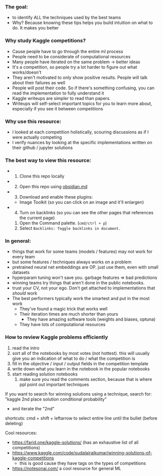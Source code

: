 ### The goal:
- to identify ALL the techniques used by the best teams
- Why? Because knowing these tips helps you build intuition on what to do. It makes you better
### Why study Kaggle competitions?
- Cause people have to go through the entire ml process
- People need to be considerate of computational resources
- Many people have iterated on the same problem -> better ideas
- It's a competition, so people try a lot harder to figure out what works/doesn't
- They aren't motivated to only show positive results. People will talk about their failures as well
- People will post their code. So if there's something confusing, you can read the implementation to fully understand it
- Kaggle writeups are simpler to read than papers.
- Writeups will self-select important topics for you to learn more about, especially if you see it between competitions

### Why use this resource:
- I looked at each competition holistically, scouring discussions as if I were actually competing
- I verify nuances by looking at the specific implementations written on their github / jupyter solutions

### The best way to view this resource:
- 1) Clone this repo locally
- 2) Open this repo using [obsidian.md](https://obsidian.md/)
- 3) Download and enable these plugins:
	- Image Toolkit (so you can click on an image and it'll enlargen)
- 4) Turn on backlinks (so you can see the other pages that references the current page)
	1. Open the Command palette. (`cmd/ctrl + p`)
	2. Select `Backlinks: Toggle backlinks in document.`

### In general:
- things that work for some teams (models / features) may not work for every team
- but some features / techniques always works on a problem
- pretrained neural net embeddings are OP. just use them, even with small datasets
- hyperparam tuning won't save you. garbage features => bad predictions
- winning teams try things that aren't done in the public notebooks.
- trust your CV, not your ego. Don't get attached to implementations that *should* work
- The best performers typically work the smartest and put in the most work
	- They've found a magic trick that works well
	- Their iteration times are much shorter than yours
		- They have amazing software tools (weights and biases, optuna)
	- They have lots of computational resources

### How to review Kaggle problems efficiently
1) read the intro
2) sort all of the notebooks by most votes (not hottest). this will usually give you an indication of what to do / what the competition is
3) fill in the objective / input / output fields in the competition template
4) write down what you learn in the notebook in the popular notebooks
5) start reading solution notebooks
	1) make sure you read the comments section, because that is where ppl point out important techniques

If you want to search for winning solutions using a technique, search for:
"kaggle 2nd place solution conditional probability"
- and iterate the "2nd"

shortcuts:
cmd + shift + leftarrow to select entire line until the bullet (before deleting)

Cool resources:
- https://farid.one/kaggle-solutions/ (has an exhaustive list of all competitions)
- https://www.kaggle.com/code/sudalairajkumar/winning-solutions-of-kaggle-competitions
	- this is good cause they have tags on the types of competitions
- https://notesonai.com/ a cool resource for general ML